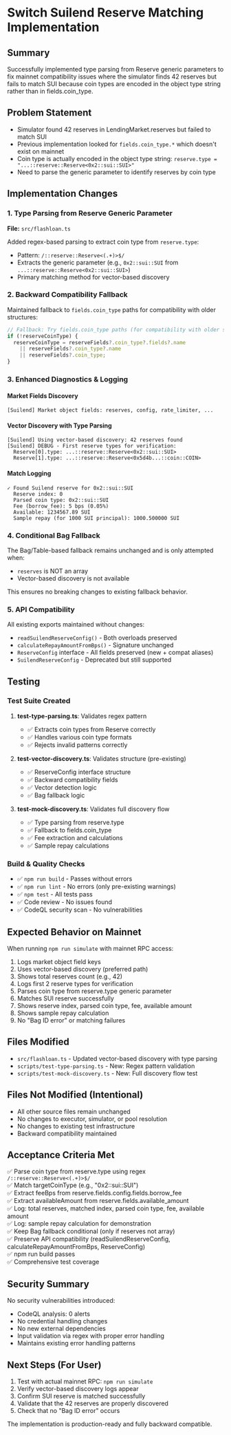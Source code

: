 # Switch Suilend Reserve Matching Implementation

## Summary
Successfully implemented type parsing from Reserve generic parameters to fix mainnet compatibility issues where the simulator finds 42 reserves but fails to match SUI because coin types are encoded in the object type string rather than in fields.coin_type.

## Problem Statement
- Simulator found 42 reserves in LendingMarket.reserves but failed to match SUI
- Previous implementation looked for `fields.coin_type.*` which doesn't exist on mainnet
- Coin type is actually encoded in the object type string: `reserve.type = "...::reserve::Reserve<0x2::sui::SUI>"`
- Need to parse the generic parameter to identify reserves by coin type

## Implementation Changes

### 1. Type Parsing from Reserve Generic Parameter
**File:** `src/flashloan.ts`

Added regex-based parsing to extract coin type from `reserve.type`:
- Pattern: `/::reserve::Reserve<(.+)>$/`
- Extracts the generic parameter (e.g., `0x2::sui::SUI` from `...::reserve::Reserve<0x2::sui::SUI>`)
- Primary matching method for vector-based discovery

### 2. Backward Compatibility Fallback
Maintained fallback to `fields.coin_type` paths for compatibility with older structures:
```typescript
// Fallback: Try fields.coin_type paths (for compatibility with older structures)
if (!reserveCoinType) {
  reserveCoinType = reserveFields?.coin_type?.fields?.name 
    || reserveFields?.coin_type?.name 
    || reserveFields?.coin_type;
}
```

### 3. Enhanced Diagnostics & Logging

#### Market Fields Discovery
```
[Suilend] Market object fields: reserves, config, rate_limiter, ...
```

#### Vector Discovery with Type Parsing
```
[Suilend] Using vector-based discovery: 42 reserves found
[Suilend] DEBUG - First reserve types for verification:
  Reserve[0].type: ...::reserve::Reserve<0x2::sui::SUI>
  Reserve[1].type: ...::reserve::Reserve<0x5d4b...::coin::COIN>
```

#### Match Logging
```
✓ Found Suilend reserve for 0x2::sui::SUI
  Reserve index: 0
  Parsed coin type: 0x2::sui::SUI
  Fee (borrow_fee): 5 bps (0.05%)
  Available: 1234567.89 SUI
  Sample repay (for 1000 SUI principal): 1000.500000 SUI
```

### 4. Conditional Bag Fallback
The Bag/Table-based fallback remains unchanged and is only attempted when:
- `reserves` is NOT an array
- Vector-based discovery is not available

This ensures no breaking changes to existing fallback behavior.

### 5. API Compatibility
All existing exports maintained without changes:
- `readSuilendReserveConfig()` - Both overloads preserved
- `calculateRepayAmountFromBps()` - Signature unchanged
- `ReserveConfig` interface - All fields preserved (new + compat aliases)
- `SuilendReserveConfig` - Deprecated but still supported

## Testing

### Test Suite Created
1. **test-type-parsing.ts**: Validates regex pattern
   - ✅ Extracts coin types from Reserve<T> correctly
   - ✅ Handles various coin type formats
   - ✅ Rejects invalid patterns correctly

2. **test-vector-discovery.ts**: Validates structure (pre-existing)
   - ✅ ReserveConfig interface structure
   - ✅ Backward compatibility fields
   - ✅ Vector detection logic
   - ✅ Bag fallback logic

3. **test-mock-discovery.ts**: Validates full discovery flow
   - ✅ Type parsing from reserve.type
   - ✅ Fallback to fields.coin_type
   - ✅ Fee extraction and calculations
   - ✅ Sample repay calculations

### Build & Quality Checks
- ✅ `npm run build` - Passes without errors
- ✅ `npm run lint` - No errors (only pre-existing warnings)
- ✅ `npm test` - All tests pass
- ✅ Code review - No issues found
- ✅ CodeQL security scan - No vulnerabilities

## Expected Behavior on Mainnet

When running `npm run simulate` with mainnet RPC access:

1. Logs market object field keys
2. Uses vector-based discovery (preferred path)
3. Shows total reserves count (e.g., 42)
4. Logs first 2 reserve types for verification
5. Parses coin type from reserve.type generic parameter
6. Matches SUI reserve successfully
7. Shows reserve index, parsed coin type, fee, available amount
8. Shows sample repay calculation
9. No "Bag ID error" or matching failures

## Files Modified
- `src/flashloan.ts` - Updated vector-based discovery with type parsing
- `scripts/test-type-parsing.ts` - New: Regex pattern validation
- `scripts/test-mock-discovery.ts` - New: Full discovery flow test

## Files Not Modified (Intentional)
- All other source files remain unchanged
- No changes to executor, simulator, or pool resolution
- No changes to existing test infrastructure
- Backward compatibility maintained

## Acceptance Criteria Met
✅ Parse coin type from reserve.type using regex `/::reserve::Reserve<(.+)>$/`  
✅ Match targetCoinType (e.g., "0x2::sui::SUI")  
✅ Extract feeBps from reserve.fields.config.fields.borrow_fee  
✅ Extract availableAmount from reserve.fields.available_amount  
✅ Log: total reserves, matched index, parsed coin type, fee, available amount  
✅ Log: sample repay calculation for demonstration  
✅ Keep Bag fallback conditional (only if reserves not array)  
✅ Preserve API compatibility (readSuilendReserveConfig, calculateRepayAmountFromBps, ReserveConfig)  
✅ npm run build passes  
✅ Comprehensive test coverage  

## Security Summary
No security vulnerabilities introduced:
- CodeQL analysis: 0 alerts
- No credential handling changes
- No new external dependencies
- Input validation via regex with proper error handling
- Maintains existing error handling patterns

## Next Steps (For User)
1. Test with actual mainnet RPC: `npm run simulate`
2. Verify vector-based discovery logs appear
3. Confirm SUI reserve is matched successfully
4. Validate that the 42 reserves are properly discovered
5. Check that no "Bag ID error" occurs

The implementation is production-ready and fully backward compatible.
